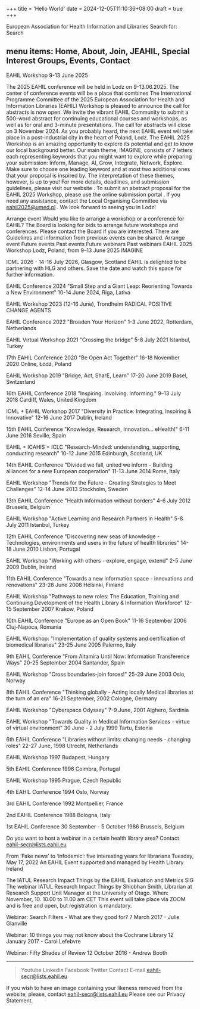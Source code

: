 +++
title = 'Hello World'
date = 2024-12-05T11:10:36+08:00
draft = true
+++

European Association for Health Information and Libraries	Search for: Search

menu items: Home, About, Join, JEAHIL, Special Interest Groups, Events, Contact
---

EAHIL Workshop 9-13 June 2025

The 2025 EAHIL conference will be held in Lodz on 9-13.06.2025. The center of conference events will be a place that combines
The International Programme Committee of the 2025 European Association for Health and Information Libraries (EAHIL) Workshop is pleased to announce the call for abstracts is now open. We invite the vibrant EAHIL Community to submit a 500-word abstract for continuing educational courses and workshops, as well as for oral and 3-minute presentations. The call for abstracts will close on 3 November 2024. As you probably heard, the next EAHIL event will take place in a post-industrial city in the heart of Poland, Lodz. The EAHIL 2025 Workshop is an amazing opportunity to explore its potential and get to know our local background better. Our main theme, IMAGINE, consists of 7 letters each representing keywords that you might want to explore while preparing your submission: Inform, Manage, AI, Grow, Integrate, Network, Explore. Make sure to choose one leading keyword and at most two additional ones that your proposal is inspired by. The interpretation of these themes, however, is up to you!
For more details, deadlines, and submission guidelines, please visit
our website
.
To submit an abstract proposal for the EAHIL 2025 Workshop, please use the online
submission portal
.
If you need any assistance, contact the Local Organising Committee via
eahil2025@umed.pl
.
We look forward to seeing you in Lodz!

Arrange event
Would you like to arrange a workshop or a conference for EAHIL? The Board is looking for bids to arrange future workshops and conferences. Please contact the
Board
if you are interested. There are Guidelines and information from previous events can be shared.
Arrange event
Future events
Past events
Future webinars
Past webinars
EAHIL 2025 Workshop Lodz, Poland, from 9–13 June 2025
IMAGINE

ICML 2026 - 14-16 July 2026, Glasgow, Scotland
EAHIL is delighted to be partnering with HLG and others. Save the date and watch this space for further information.

EAHIL Conference 2024 "Small Step and a Giant Leap: Reorienting Towards a New Environment"
10-14 June 2024, Riga, Lativa

EAHIL Workshop 2023  (12-16 June), Trondheim
RADICAL POSITIVE CHANGE AGENTS

EAHIL Conference 2022 "Broaden Your Horizon"
1-3 June 2022, Rotterdam, Netherlands

EAHIL Virtual Workshop 2021 "Crossing the bridge"
5-8 July 2021 Istanbul, Turkey

17th EAHIL Conference 2020 "Be Open Act Together"
16-18 November 2020 Online, Łódź, Poland

EAHIL Workshop 2019 "Bridge, Act, SharE, Learn"
17-20 June 2019 Basel, Switzerland

16th EAHIL Conference 2018 "Inspiring. Involving. Informing."
9–13 July 2018 Cardiff, Wales, United Kingdom

ICML + EAHIL Workshop 2017 "Diversity in Practice: Integrating, Inspiring & Innovative"
12-16 June 2017 Dublin, Ireland

15th EAHIL Conference "Knowledge, Research, Innovation... eHealth!"
6-11 June 2016 Seville, Spain

EAHIL + ICAHIS + ICLC "Research-Minded: understanding, supporting, conducting research"
10-12 June 2015 Edinburgh, Scotland, UK

14th EAHIL Conference "Divided we fall, united we inform - Building alliances for a new European cooperation"
11-13 June 2014 Rome, Italy

EAHIL Workshop "Trends for the Future - Creating Strategies to Meet Challenges"
12-14 June 2013 Stockholm, Sweden

13th EAHIL Conference "Health Information without borders"
4-6 July 2012 Brussels, Belgium

EAHIL Workshop "Active Learning and Research Partners in Health"
5-8 July 2011 Istanbul, Turkey

12th EAHIL Conference "Discovering new seas of knowledge - Technologies, environments and users in the future of health libraries"
14-18 June 2010 Lisbon, Portugal

EAHIL Workshop "Working with others - explore, engage, extend"
2-5 June 2009 Dublin, Ireland

11th EAHIL Conference "Towards a new information space - innovations and renovations"
23-28 June 2008 Helsinki, Finland

EAHIL Workshop "Pathways to new roles: The Education, Training and Continuing Development of the Health Library & Information Workforce"
12-15 September 2007 Krakow, Poland

10th EAHIL Conference "Europe as an Open Book"
11-16 September 2006 Cluj-Napoca, Romania

EAHIL Workshop: "Implementation of quality systems and certification of biomedical libraries"
23-25 June 2005 Palermo, Italy

9th EAHIL Conference "From Altamira Until Now:  Information Transference Ways"
20-25 September 2004 Santander, Spain

EAHIL Workshop "Cross boundaries-join forces!"
25-29 June 2003 Oslo, Norway

8th EAHIL Conference "Thinking globally - Acting locally  Medical libraries at the turn of an era"
16-21 September, 2002 Cologne, Germany

EAHIL Workshop "Cyberspace Odyssey"
7-9 June, 2001 Alghero, Sardinia

EAHIL Workshop "Towards Quality in Medical Information Services - virtue of virtual environment"
30 June - 2 July 1999 Tartu, Estonia

6th EAHIL Conference "Libraries without limits: changing needs - changing roles"
22-27 June, 1998 Utrecht, Netherlands

EAHIL Workshop
1997 Budapest, Hungary

5th EAHIL Conference
1996 Coimbra, Portugal

EAHIL Workshop
1995 Prague, Czech Republic

4th EAHIL Conference
1994 Oslo, Norway

3rd EAHIL Conference
1992 Montpellier, France

2nd EAHIL Conference
1988 Bologna, Italy

1st EAHIL Conference
30 September - 5 October 1986 Brussels, Belgium


Do you want to host a webinar in a certain health library area?
Contact eahil-secr@lists.eahil.eu

From ‘Fake news’ to ‘infodemic’: five interesting years for librarians
Tuesday, May 17, 2022 An EAHIL Event supported and managed by Health Library Ireland

The IATUL Research Impact Things by the EAHIL Evaluation and Metrics SIG
The webinar IATUL Research Impact Things by Shiobhan Smith, Librarian at Research Support Unit Manager at the University of Otago. When: November, 10. 10.00 to 11.00 am CET This event will take place via ZOOM and is free and open, but registration is mandatory.

Webinar: Search Filters - What are they good for?
7 March 2017 - Julie Glanville

Webinar: 10 things you may not know about the Cochrane Library
12 January 2017 - Carol Lefebvre

Webinar: Fifty Shades of Review
12 October 2016 - Andrew Booth



---
>Youtube
>Linkedin
>Facebook
>Twitter
 Contact
 E-mail		eahil-secr@lists.eahil.eu

If you wish to have an image containing your likeness removed from the website, please, contact eahil-secr@lists.eahil.eu Please see our Privacy Statement.
